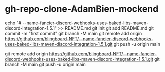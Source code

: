 # gh-repo-clone-AdamBien-mockend

echo "# --name-fancier-discord-webhooks-uses-baked-libs-maven-discord-integration-1.5.1" >> README.md
git init
git add README.md
git commit -m "first commit"
git branch -M main
git remote add origin https://github.com/blingboard-NFT/--name-fancier-discord-webhooks-uses-baked-libs-maven-discord-integration-1.5.1.git
git push -u origin main

git remote add origin https://github.com/blingboard-NFT/--name-fancier-discord-webhooks-uses-baked-libs-maven-discord-integration-1.5.1.git
git branch -M main
git push -u origin main
